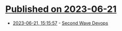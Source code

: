 # [Published on 2023-06-21](index.md)

* [2023-06-21, 15:15:57](https://lobste.rs/s/ip5shg/second_wave_devops) - [Second Wave Devops](https://www.systeminit.com/blog-second-wave-devops/)
